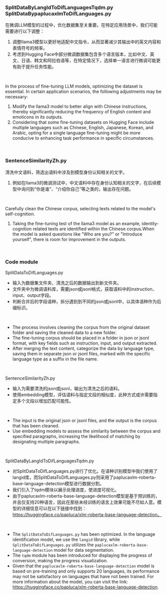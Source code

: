 ### SplitDataByLangIdToDifLanguagesTqdm.py SplitDataBypaplucaxlmToDifLanguages.py
在微调LLM模型的过程中，优化数据集至关重要。在特定应用场景中，我们可能需要进行以下调整：</br>
1. 调整llama3模型以更好地适配中文指令，从而显著减少其输出中的英文内容和表情符号的频率。
2. 考虑到Hugging Face中部分微调数据集包含多个语言版本，比如中文、英文、日语、韩文和阿拉伯语等，在特定情况下，选择单一语言进行微调可能更有助于提升任务性能。
</br>

In the process of fine-tuning LLM models, optimizing the dataset is essential. In certain application scenarios, the following adjustments may be necessary:
1. Modify the llama3 model to better align with Chinese instructions, thereby significantly reducing the frequency of English content and emoticons in its outputs.
2. Considering that some fine-tuning datasets on Hugging Face include multiple languages such as Chinese, English, Japanese, Korean, and Arabic, opting for a single language fine-tuning might be more conducive to enhancing task performance in specific circumstances.
</br>

### SentenceSimilarityZh.py
清洗中文语料，筛选出语料中涉及到模型身份认知相关的文字。</br>
1. 例如在llama3的微调测试中，中文语料中存在身份认知相关的文字，在后续模型中询问到“你是谁”、“介绍你自己”等之类的，输出存在问题。
</br>

Carefully clean the Chinese corpus, selecting texts related to the model's self-cognition.</br>
1. Taking the fine-tuning test of the llama3 model as an example, identity-cognition related texts are identified within the Chinese corpus.When the model is asked questions like "Who are you?" or "Introduce yourself", there is room for improvement in the outputs.
</br>

### Code module
SplitDataToDifLanguages.py</br>
- 输入为数据集文件夹、清洗之后的数据输出到新文件夹。
- 文件夹中为微调语料库，需要json或jsonl格式，获取语料中的instruction、input、output字段。
- 判断合并后的字段语种，拆分遇到到不同的json或jsonl中，以具体语种作为后缀标识。
</br>

- The process involves cleaning the corpus from the original dataset folder and saving the cleaned data to a new folder.
- The fine-tuning corpus should be placed in a folder in json or jsonl format, with key fields such as instruction, input, and output extracted.
- After merging the text content, categorize the data by language type, saving them in separate json or jsonl files, marked with the specific language type as a suffix in the file name.
</br>

SentenceSimilarityZh.py</br>
- 输入为需要清洗的json或jsonl，输出为清洗之后的语料。
- 使用embedding模型，评估语料与指定文段的相似度，此种方式或许需要指定多个文段以增加匹配可能性。
</br>

- The input is the original json or jsonl files, and the output is the corpus that has been cleaned.
- Use embedding models to assess the similarity between the corpus and specified paragraphs, increasing the likelihood of matching by designating multiple paragraphs.
</br>

SplitDataByLangIdToDifLanguagesTqdm.py</br>
- 对SplitDataToDifLanguages.py进行了优化。在语种识别模型中我们使用了langid库，而SplitDataToDifLanguages.py则采用了paplucaxlm-roberta-base-language-detection模型进行数据分割。
- 我们引入了tqdm模块以展示处理进度，使进度可视化。
- 由于paplucaxlm-roberta-base-language-detection模型是基于预训练的，并且仅支持20种语言，因此在那些未经训练的语言上效果可能不尽如人意。模型的详细信息可以在以下链接中找到：https://huggingface.co/papluca/xlm-roberta-base-language-detection。
</br>

- The `SplitDataToDifLanguages.py` has been optimized. In the language identification model, we use the `langid` library, while `SplitDataToDifLanguages.py` utilizes the `paplucaxlm-roberta-base-language-detection` model for data segmentation.
- The `tqdm` module has been introduced for displaying the progress of conversion, making the progress visualization.
- Given that the `paplucaxlm-roberta-base-language-detection` model is based on pre-training and only supports 20 languages, its performance may not be satisfactory on languages that have not been trained. For more information about the model, you can visit the link: https://huggingface.co/papluca/xlm-roberta-base-language-detection.
</br>


